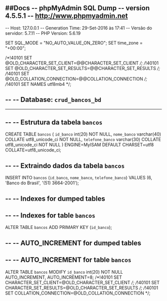 ##Docs
-- phpMyAdmin SQL Dump
-- version 4.5.5.1
-- http://www.phpmyadmin.net
--
-- Host: 127.0.0.1
-- Generation Time: 29-Set-2016 às 17:41
-- Versão do servidor: 5.7.11
-- PHP Version: 5.6.19

SET SQL_MODE = "NO_AUTO_VALUE_ON_ZERO";
SET time_zone = "+00:00";


/*!40101 SET @OLD_CHARACTER_SET_CLIENT=@@CHARACTER_SET_CLIENT */;
/*!40101 SET @OLD_CHARACTER_SET_RESULTS=@@CHARACTER_SET_RESULTS */;
/*!40101 SET @OLD_COLLATION_CONNECTION=@@COLLATION_CONNECTION */;
/*!40101 SET NAMES utf8mb4 */;

--
-- Database: `crud_bancos_bd`
--

-- --------------------------------------------------------

--
-- Estrutura da tabela `bancos`
--

CREATE TABLE `bancos` (
  `id_banco` int(20) NOT NULL,
  `nome_banco` varchar(40) COLLATE utf8_unicode_ci NOT NULL,
  `telefone_banco` varchar(30) COLLATE utf8_unicode_ci NOT NULL
) ENGINE=MyISAM DEFAULT CHARSET=utf8 COLLATE=utf8_unicode_ci;

--
-- Extraindo dados da tabela `bancos`
--

INSERT INTO `bancos` (`id_banco`, `nome_banco`, `telefone_banco`) VALUES
(6, 'Banco do Brasil', '(51) 3664-2001');

--
-- Indexes for dumped tables
--

--
-- Indexes for table `bancos`
--
ALTER TABLE `bancos`
  ADD PRIMARY KEY (`id_banco`);

--
-- AUTO_INCREMENT for dumped tables
--

--
-- AUTO_INCREMENT for table `bancos`
--
ALTER TABLE `bancos`
  MODIFY `id_banco` int(20) NOT NULL AUTO_INCREMENT, AUTO_INCREMENT=8;
/*!40101 SET CHARACTER_SET_CLIENT=@OLD_CHARACTER_SET_CLIENT */;
/*!40101 SET CHARACTER_SET_RESULTS=@OLD_CHARACTER_SET_RESULTS */;
/*!40101 SET COLLATION_CONNECTION=@OLD_COLLATION_CONNECTION */;

